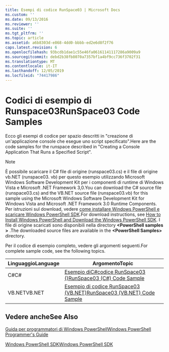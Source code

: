 ```yaml
---
title: Esempi di codice RunSpace03 | Microsoft Docs
ms.custom: ''
ms.date: 09/13/2016
ms.reviewer: ''
ms.suite: ''
ms.tgt_pltfrm: ''
ms.topic: article
ms.assetid: a6b8303d-e868-4dd0-bbbb-ed2e6d8f2f76
caps.latest.revision: 6
ms.openlocfilehash: 93bcdb1dae1c55e46fa06161141117286a9009a9
ms.sourcegitcommit: debd2b38fb8070a7357bf1a4bf9cc736f3702f31
ms.translationtype: MT
ms.contentlocale: it-IT
ms.lasthandoff: 12/05/2019
ms.locfileid: "74417986"
---
```

# <a name="runspace03-code-samples"></a><span data-ttu-id="e022c-102">Codici di esempio di Runspace03</span><span class="sxs-lookup"><span data-stu-id="e022c-102">RunSpace03 Code Samples</span></span>

<span data-ttu-id="e022c-103">Ecco gli esempi di codice per spazio descritti in "creazione di un'applicazione console che esegue uno script specificato".</span><span class="sxs-lookup"><span data-stu-id="e022c-103">Here are the code samples for the runspace described in "Creating a Console Application That Runs a Specified Script".</span></span>

> [!NOTE]
> <span data-ttu-id="e022c-104">È possibile scaricare il C# file di origine (runspace03.cs) e il file di origine vb.NET (runspace03. vb) per questo esempio utilizzando Microsoft Windows Software Development Kit per i componenti di runtime di Windows Vista e Microsoft .NET Framework 3,0.</span><span class="sxs-lookup"><span data-stu-id="e022c-104">You can download the C# source file (runspace03.cs) and the VB.NET source file (runspace03.vb) for this sample using the Microsoft Windows Software Development Kit for Windows Vista and Microsoft .NET Framework 3.0 Runtime Components.</span></span> <span data-ttu-id="e022c-105">Per istruzioni sul download, vedere [come installare Windows PowerShell e scaricare Windows PowerShell SDK](/powershell/scripting/developer/installing-the-windows-powershell-sdk).</span><span class="sxs-lookup"><span data-stu-id="e022c-105">For download instructions, see [How to Install Windows PowerShell and Download the Windows PowerShell SDK](/powershell/scripting/developer/installing-the-windows-powershell-sdk).</span></span>
> <span data-ttu-id="e022c-106">I file di origine scaricati sono disponibili nella directory **\<PowerShell samples >** .</span><span class="sxs-lookup"><span data-stu-id="e022c-106">The downloaded source files are available in the **\<PowerShell Samples>** directory.</span></span>

<span data-ttu-id="e022c-107">Per il codice di esempio completo, vedere gli argomenti seguenti.</span><span class="sxs-lookup"><span data-stu-id="e022c-107">For complete sample code, see the following topics.</span></span>

| <span data-ttu-id="e022c-108">Linguaggio</span><span class="sxs-lookup"><span data-stu-id="e022c-108">Language</span></span> |                                 <span data-ttu-id="e022c-109">Argomento</span><span class="sxs-lookup"><span data-stu-id="e022c-109">Topic</span></span>                                 |
| -------- | --------------------------------------------------------------------- |
| <span data-ttu-id="e022c-110">C#</span><span class="sxs-lookup"><span data-stu-id="e022c-110">C#</span></span>       | [<span data-ttu-id="e022c-111">Esempio diC#codice RunSpace03 ()</span><span class="sxs-lookup"><span data-stu-id="e022c-111">RunSpace03 (C#) Code Sample</span></span>](./runspace03-csharp-code-sample.md)     |
| <span data-ttu-id="e022c-112">VB.NET</span><span class="sxs-lookup"><span data-stu-id="e022c-112">VB.NET</span></span>   | [<span data-ttu-id="e022c-113">Esempio di codice RunSpace03 (VB.NET)</span><span class="sxs-lookup"><span data-stu-id="e022c-113">RunSpace03 (VB.NET) Code Sample</span></span>](./runspace03-vb-net-code-sample.md) |

## <a name="see-also"></a><span data-ttu-id="e022c-114">Vedere anche</span><span class="sxs-lookup"><span data-stu-id="e022c-114">See Also</span></span>

[<span data-ttu-id="e022c-115">Guida per programmatori di Windows PowerShell</span><span class="sxs-lookup"><span data-stu-id="e022c-115">Windows PowerShell Programmer's Guide</span></span>](./windows-powershell-programmer-s-guide.md)

[<span data-ttu-id="e022c-116">Windows PowerShell SDK</span><span class="sxs-lookup"><span data-stu-id="e022c-116">Windows PowerShell SDK</span></span>](../windows-powershell-reference.md)
